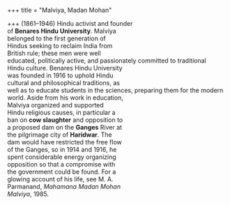 +++
title = "Malviya, Madan Mohan"

+++
(1861–1946) Hindu activist and founder  
of **Benares Hindu University**. Malviya  
belonged to the first generation of  
Hindus seeking to reclaim India from  
British rule; these men were well  
educated, politically active, and passionately committed to traditional  
Hindu culture. Benares Hindu University  
was founded in 1916 to uphold Hindu  
cultural and philosophical traditions, as  
well as to educate students in the sciences, preparing them for the modern  
world. Aside from his work in education,  
Malviya organized and supported  
Hindu religious causes, in particular a  
ban on **cow slaughter** and opposition to  
a proposed dam on the **Ganges** River at  
the pilgrimage city of **Haridwar**. The  
dam would have restricted the free flow  
of the Ganges, so in 1914 and 1916, he  
spent considerable energy organizing  
opposition so that a compromise with  
the government could be found. For a  
glowing account of his life, see M. A.  
Parmanand, *Mahamana Madan Mohan*  
*Malviya*, 1985.